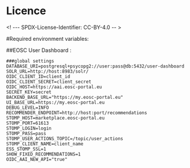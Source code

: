 # Licence

<! --- SPDX-License-Identifier: CC-BY-4.0  -- >

#Required environment variables:

##EOSC User Dashboard : 

```
###global settings 
DATABASE_URI=postgresql+psycopg2://user:pass@db:5432/user-dashboard
SOLR_URL=http://host:8983/solr/
OIDC_CLIENT_ID=client_id
OIDC_CLIENT_SECRET=client_secret
OIDC_HOST=https://aai.eosc-portal.eu
SECRET_KEY=secret
BACKEND_BASE_URL="https://my.eosc-portal.eu"
UI_BASE_URL=https://my.eosc-portal.eu
DEBUG_LEVEL=INFO
RECOMMENDER_ENDPOINT=http://host:port/recommendations
STOMP_HOST=marketplace.eosc-portal.eu
STOMP_PORT=61613
STOMP_LOGIN=login
STOMP_PASS=pass
STOMP_USER_ACTIONS_TOPIC=/topic/user_actions
STOMP_CLIENT_NAME=client_name
ESS_STOMP_SSL=1
SHOW_FIXED_RECOMMENDATIONS=1
OIDC_AAI_NEW_API="true"
```
